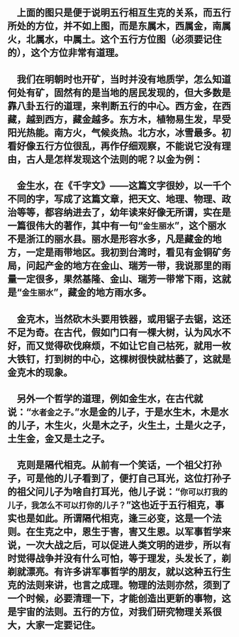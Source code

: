 &emsp;上面的图只是便于说明五行相互生克的关系，而五行所处的方位，并不如上图，而是东属木，西属金，南属火，北属水，中属土。这个五行方位图（必须要记住的），这个方位非常有道理。
---
&emsp;我们在明朝时也开矿，当时并没有地质学，怎么知道何处有矿，固然有的是当地的居民发现的，但大多数是靠八卦五行的道理，来判断五行的中心。西方金，在西藏，越到西方，藏金越多。东方木，植物易生发，早受阳光热能。南方火，气候炎热。北方水，冰雪最多。初看好像五行方位很乱，再作仔细观察，不能说它没有理由，古人是怎样发现这个法则的呢？以金为例：
---
&emsp;金生水，在《千字文》——这篇文字很妙，以一千个不同的字，写成了这篇文章，把天文、地理、物理、政治等等，都容纳进去了，幼年读来好像无所谓，实在是一篇很伟大的著作，其中有一句“``金生丽水``”，这个丽水不是浙江的丽水县。丽水是形容水多，凡是藏金的地方，一定是雨带地区。我初到台湾时，看见有金铜矿务局，问起产金的地方在金山、瑞芳一带，我说那里的雨量一定很多，果然基隆、金山、瑞芳一带常下雨，这就是“``金生丽水``”，藏金的地方雨水多。
---
&emsp;金克木，当然砍木头要用铁器，或用锯子去锯，这还不足为奇。在古代，假如门口有一棵大树，认为风水不好，而又觉得砍伐麻烦，不如让它自己枯死，就用一枚大铁钉，打到树的中心，这棵树很快就枯萎了，这就是金克木的现象。
---
&emsp;另外一个哲学的道理，例如金生水，在古代就说：“``水者金之子。``”水是金的儿子，于是水生木，木是水的儿子，木生火，火是木之子，火生土，土是火之子，土生金，金又是土之子。
---
&emsp;克则是隔代相克。从前有一个笑话，一个祖父打孙子，可是他的儿子看到了，便打自己耳光，这位打孙子的祖父问儿子为啥自打耳光，他儿子说：“``你可以打我的儿子，我怎么不可以打你的儿子？``”这也近于五行相克，事实也是如此。所谓隔代相克，逢三必变，这是一个法则。在生克之中，恩生于害，害又生恩。以军事哲学来说，一次大战之后，可以促进人类文明的进步，所以有时觉得战争并没有什么可怕，等于理发，头发长了，剃剃就漂亮。有许多讲军事哲学的朋友，就以这种五行生克的法则来讲，也言之成理。物理的法则亦然，须到了一个时候，必要清理一下，才能创造出更新的事物，这是宇宙的法则。五行的方位，对我们研究物理关系很大，大家一定要记住。
---
